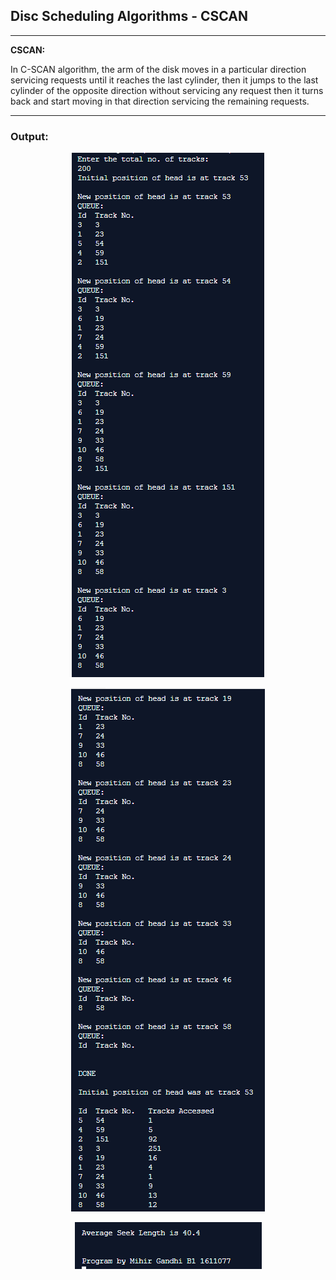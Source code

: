 ## Disc Scheduling Algorithms - CSCAN

-----------------------------------------
**CSCAN:**

In C-SCAN algorithm, the arm of the disk moves in a particular direction servicing requests until it reaches the last cylinder, then it jumps to the last cylinder of the opposite direction without servicing any request then it turns back and start moving in that direction servicing the remaining requests.

------------------------------------------
### Output:

<p align="center">
    <img src="./output/1.png">
</p>

<p align="center">
    <img src="./output/2.png">
</p>

<p align="center">
    <img src="./output/3.png">
</p>
